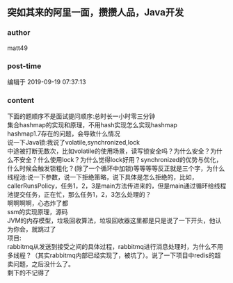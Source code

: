 ## 突如其来的阿里一面，攒攒人品，Java开发
### author 
matt49
### post-time 

编辑于  2019-09-19 07:37:13
### content 
<div class="post-topic-des nc-post-content">
 <div>
  下面的题顺序不是面试提问顺序:总时长一小时零三分钟
 </div>
 <div>
  集合hashmap的实现和原理，不用hash实现怎么实现hashmap
 </div>
 <div>
  hashmap1.7存在的问题，会导致什么情况
 </div>
 <div>
  说一下Java锁:我说了volatile,synchronized,lock
 </div>
 <div>
  中途被打断无数次，比如volatile的使用场景，读写锁安全吗？为什么安全？为什么不安全？什么使用lock？为什么觉得lock好用？synchronized的优势与优化，什么时候会触发锁粗化？(除了一个循环中加锁)等等等等反正就是三个字，为什么
 </div>
 <div>
  线程池:说一下参数，说一下拒绝策略，说下具体是怎么拒绝的，比如，callerRunsPolicy，任务1，2，3是main方法传进来的，但是main通过循环给线程池提交任务，正在忙，那么任务1，2，3怎么处理的？
 </div>
 <div>
  啊啊啊啊，心态炸了都
 </div>
 <div>
  ssm的实现原理，源码
 </div>
 <div>
  JVM的内存模型，垃圾回收算法，垃圾回收器这里都是只是说了一下开头，他认为你会，就跳过了
 </div>
 <div>
  项目:
 </div>
 <div>
  rabbitmq从发送到接受之间的具体过程，rabbitmq进行消息处理时，为什么不用多线程？（其实rabbitmq内部已经实现了，被坑了）。说了一下项目中redis的超卖问题，之后没什么了。
 </div>
 <div>
  剩下的不记得了
 </div>
</div>
